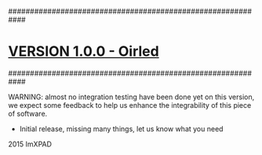 ############################################################
#                 [VERSION 1.0.0 - Oirled](https://github.com/oirled/ADXpad/releases/tag/1.0.0OirledAlpha)                   #
############################################################

WARNING: almost no integration testing have been done yet on this version, we expect some feedback to help us enhance the integrability of this piece of software.

* Initial release, missing many things, let us know what you need 


2015 ImXPAD
